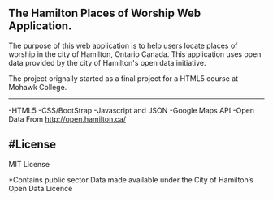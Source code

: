The Hamilton Places of Worship Web Application. 
------------------------------------------------

The purpose of this web application is to help users locate places of worship in the city of Hamilton, Ontario Canada.
This application uses open data provided by the city of Hamilton's open data initiative.

The project orignally started as a final project for a HTML5 course at Mohawk College. 

-----------------------------------------------
-HTML5
-CSS/BootStrap
-Javascript and JSON
-Google Maps API
-Open Data From http://open.hamilton.ca/

#License
-----------------------------------------------
 MIT License
 
*Contains public sector Data made available under the City of Hamilton’s Open Data Licence
